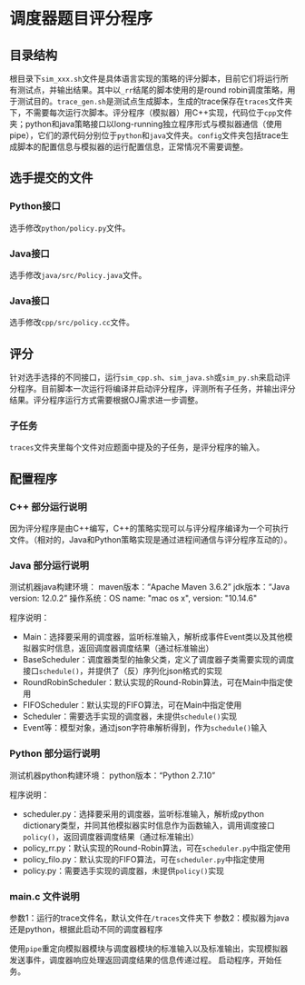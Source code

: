 # 调度器题目评分程序

## 目录结构

根目录下`sim_xxx.sh`文件是具体语言实现的策略的评分脚本，目前它们将运行所有测试点，并输出结果。其中以`_rr`结尾的脚本使用的是round robin调度策略，用于测试目的。`trace_gen.sh`是测试点生成脚本，生成的trace保存在`traces`文件夹下，不需要每次运行次脚本。评分程序（模拟器）用C++实现，代码位于`cpp`文件夹；python和java策略接口以long-running独立程序形式与模拟器通信（使用pipe），它们的源代码分别位于`python`和`java`文件夹。`config`文件夹包括trace生成脚本的配置信息与模拟器的运行配置信息，正常情况不需要调整。

## 选手提交的文件

### Python接口

选手修改`python/policy.py`文件。

### Java接口

选手修改`java/src/Policy.java`文件。

### Java接口

选手修改`cpp/src/policy.cc`文件。

## 评分

针对选手选择的不同接口，运行`sim_cpp.sh`、`sim_java.sh`或`sim_py.sh`来启动评分程序。目前脚本一次运行将编译并启动评分程序，评测所有子任务，并输出评分结果。评分程序运行方式需要根据OJ需求进一步调整。

### 子任务

`traces`文件夹里每个文件对应题面中提及的子任务，是评分程序的输入。

## 配置程序

### C++ 部分运行说明

因为评分程序是由C++编写，C++的策略实现可以与评分程序编译为一个可执行文件。（相对的，Java和Python策略实现是通过进程间通信与评分程序互动的）。

### Java 部分运行说明

测试机器java构建环境：
maven版本：“Apache Maven 3.6.2”
jdk版本：“Java version: 12.0.2”
操作系统：OS name: "mac os x", version: "10.14.6"

程序说明：
* Main：选择要采用的调度器，监听标准输入，解析成事件Event类以及其他模拟器实时信息，返回调度器调度结果（通过标准输出）
* BaseScheduler：调度器类型的抽象父类，定义了调度器子类需要实现的调度接口`schedule()`，并提供了（反）序列化json格式的实现
* RoundRobinScheduler：默认实现的Round-Robin算法，可在Main中指定使用
* FIFOScheduler：默认实现的FIFO算法，可在Main中指定使用
* Scheduler：需要选手实现的调度器，未提供`schedule()`实现
* Event等：模型对象，通过json字符串解析得到，作为`schedule()`输入

### Python 部分运行说明

测试机器python构建环境：
python版本：“Python 2.7.10”

程序说明：
* scheduler.py：选择要采用的调度器，监听标准输入，解析成python dictionary类型，并同其他模拟器实时信息作为函数输入，调用调度接口`policy()`，返回调度器调度结果（通过标准输出）
* policy_rr.py：默认实现的Round-Robin算法，可在`scheduler.py`中指定使用
* policy_filo.py：默认实现的FIFO算法，可在`scheduler.py`中指定使用
* policy.py：需要选手实现的调度器，未提供`policy()`实现

### main.c 文件说明

参数1：运行的trace文件名，默认文件在`/traces`文件夹下
参数2：模拟器为java还是python，根据此启动不同的调度器程序

使用`pipe`重定向模拟器模块与调度器模块的标准输入以及标准输出，实现模拟器发送事件，调度器响应处理返回调度结果的信息传递过程。
启动程序，开始任务。